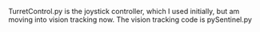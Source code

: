 TurretControl.py is the joystick controller, which I used initially, but am moving into vision tracking now.
The vision tracking code is pySentinel.py
